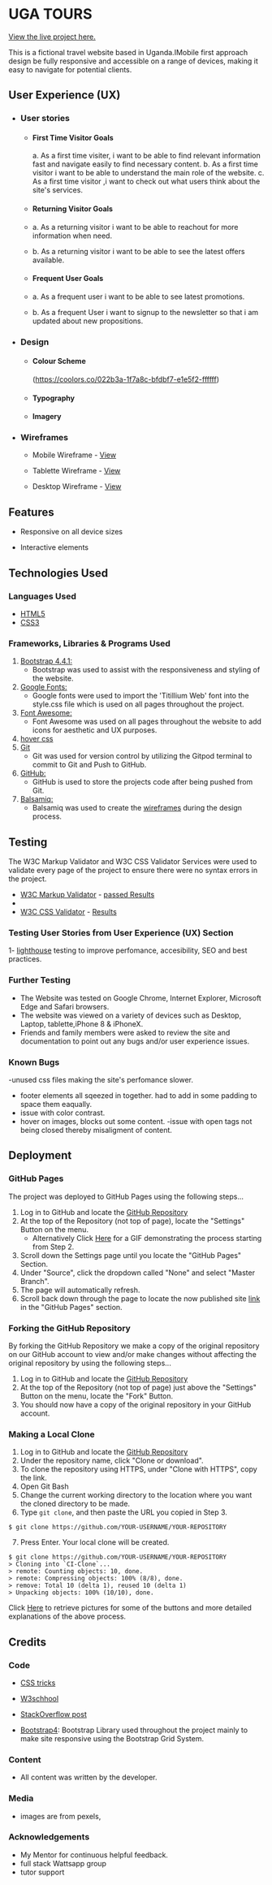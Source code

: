 <h1 align="left">UGA TOURS</h1>

[View the live project here.](https://atinos31.github.io/ugatours/)

This is a fictional travel website based in Uganda.IMobile first approach design be  fully responsive and accessible on a range of devices, making it easy to navigate for potential clients.

<h2 align="center"><mockup></h2>

## User Experience (UX)

-   ### User stories

    -   #### First Time Visitor Goals
         a. As a first time visiter, i want to be able to find relevant information fast and navigate easily to find necessary content.
         b. As a first time visitor i want to be able to understand the main role of the website.
         c. As a first time visitor ,i want to check out what users think about the site's services.

    -   #### Returning Visitor Goals

       -  a. As a returning visitor i want to be able to reachout for more information when need.
       -  b. As a returning visitor i want to be able to see the latest offers available.
    -   #### Frequent User Goals
       -  a. As a frequent user i want to be able to see latest promotions.
       -  b.  As a frequent User i want to signup to the newsletter so that i am updated about new propositions.

-   ### Design
    -   #### Colour Scheme
        (https://coolors.co/022b3a-1f7a8c-bfdbf7-e1e5f2-ffffff)
    -   #### Typography
    -   #### Imagery
        

*   ### Wireframes

    -   Mobile Wireframe - [View]()

    -   Tablette Wireframe - [View](https://github.com/)

    -   Desktop Wireframe - [View](https://github.com/)

## Features

-   Responsive on all device sizes

-   Interactive elements

## Technologies Used
### Languages Used

-   [HTML5](https://en.wikipedia.org/wiki/HTML5)
-   [CSS3](https://en.wikipedia.org/wiki/Cascading_Style_Sheets)

### Frameworks, Libraries & Programs Used

1. [Bootstrap 4.4.1:](https://getbootstrap.com/docs/4.4/getting-started/introduction/)
    - Bootstrap was used to assist with the responsiveness and styling of the website.
1. [Google Fonts:](https://fonts.google.com/)
    - Google fonts were used to import the 'Titillium Web' font into the style.css file which is used on all pages throughout the project.
1. [Font Awesome:](https://fontawesome.com/)
    - Font Awesome was used on all pages throughout the website to add icons for aesthetic and UX purposes.
1. [hover css](http://ianlunn.github.io/Hover/)
1. [Git](https://git-scm.com/)
    - Git was used for version control by utilizing the Gitpod terminal to commit to Git and Push to GitHub.
1. [GitHub:](https://github.com/)
    - GitHub is used to store the projects code after being pushed from Git.
1. [Balsamiq:](https://balsamiq.com/)
    - Balsamiq was used to create the [wireframes](https://github.com/) during the design process.

## Testing

The W3C Markup Validator and W3C CSS Validator Services were used to validate every page of the project to ensure there were no syntax errors in the project.

-   [W3C Markup Validator](http://jigsaw.w3.org/css-validator/check/referer (for HTML/XML document only)) - [passed Results](https://validator.w3.org/nu/#textarea)
-   
-   [W3C CSS Validator](http://jigsaw.w3.org/css-validator/check/referer (for HTML/XML document only)) - [Results](https://github.com/)

### Testing User Stories from User Experience (UX) Section
   1- [lighthouse](https://8000-e34cea04-5547-4052-93ef-dd92f5994742.ws-eu03.gitpod.io/assets/#contact)
    testing to improve perfomance, accesibility, SEO and best practices.

     

### Further Testing

-   The Website was tested on Google Chrome, Internet Explorer, Microsoft Edge and Safari browsers.
-   The website was viewed on a variety of devices such as Desktop, Laptop, tablette,iPhone 8 & iPhoneX.
-   Friends and family members were asked to review the site and documentation to point out any bugs and/or user experience issues.

### Known Bugs
-unused css files making the site's perfomance slower.
- footer elements all sqeezed in together.
had to add in some padding to space them eaqually.
- issue with color contrast. 
- hover on images, blocks out some content.
-issue with open tags not being closed thereby misaligment of content.

## Deployment

### GitHub Pages

The project was deployed to GitHub Pages using the following steps...

1. Log in to GitHub and locate the [GitHub Repository](https://github.com/)
2. At the top of the Repository (not top of page), locate the "Settings" Button on the menu.
    - Alternatively Click [Here](https://raw.githubusercontent.com/) for a GIF demonstrating the process starting from Step 2.
3. Scroll down the Settings page until you locate the "GitHub Pages" Section.
4. Under "Source", click the dropdown called "None" and select "Master Branch".
5. The page will automatically refresh.
6. Scroll back down through the page to locate the now published site [link](https://github.com) in the "GitHub Pages" section.

### Forking the GitHub Repository

By forking the GitHub Repository we make a copy of the original repository on our GitHub account to view and/or make changes without affecting the original repository by using the following steps...

1. Log in to GitHub and locate the [GitHub Repository](https://github.com/)
2. At the top of the Repository (not top of page) just above the "Settings" Button on the menu, locate the "Fork" Button.
3. You should now have a copy of the original repository in your GitHub account.

### Making a Local Clone

1. Log in to GitHub and locate the [GitHub Repository](https://github.com/)
2. Under the repository name, click "Clone or download".
3. To clone the repository using HTTPS, under "Clone with HTTPS", copy the link.
4. Open Git Bash
5. Change the current working directory to the location where you want the cloned directory to be made.
6. Type `git clone`, and then paste the URL you copied in Step 3.

```
$ git clone https://github.com/YOUR-USERNAME/YOUR-REPOSITORY
```

7. Press Enter. Your local clone will be created.

```
$ git clone https://github.com/YOUR-USERNAME/YOUR-REPOSITORY
> Cloning into `CI-Clone`...
> remote: Counting objects: 10, done.
> remote: Compressing objects: 100% (8/8), done.
> remove: Total 10 (delta 1), reused 10 (delta 1)
> Unpacking objects: 100% (10/10), done.
```

Click [Here](https://help.github.com/en/github/creating-cloning-and-archiving-repositories/cloning-a-repository#cloning-a-repository-to-github-desktop) to retrieve pictures for some of the buttons and more detailed explanations of the above process.

## Credits

### Code
-   [CSS tricks](https://css-tricks.com/)

-    [W3schhool](https://www.w3schools.com/default.asp)

-    [StackOverflow post](https://stackoverflow.com)

-   [Bootstrap4](https://getbootstrap.com/docs/4.4/getting-started/introduction/): Bootstrap Library used throughout the project mainly to make site responsive using the Bootstrap Grid System.



### Content

-   All content was written by the developer.

### Media

-   images are from pexels, 

### Acknowledgements

-   My Mentor for continuous helpful feedback.
-    full stack Wattsapp group
-  tutor support

